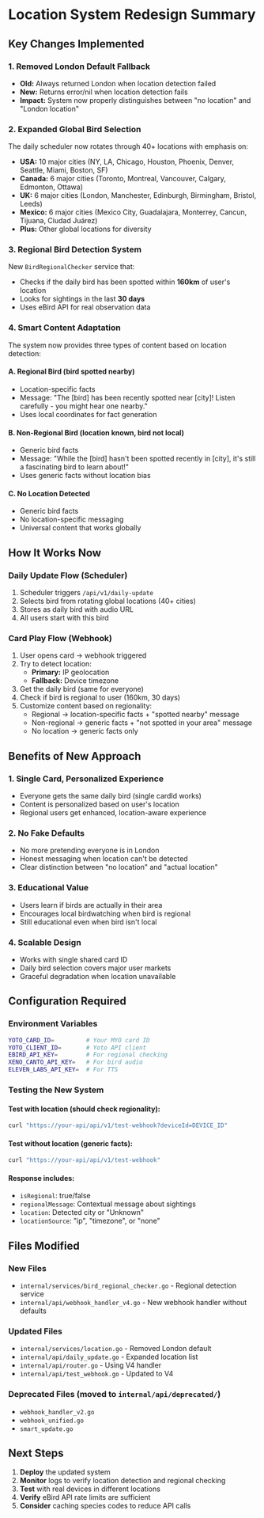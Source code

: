 # Location System Redesign Summary

## Key Changes Implemented

### 1. Removed London Default Fallback
- **Old:** Always returned London when location detection failed
- **New:** Returns error/nil when location detection fails
- **Impact:** System now properly distinguishes between "no location" and "London location"

### 2. Expanded Global Bird Selection
The daily scheduler now rotates through 40+ locations with emphasis on:
- **USA:** 10 major cities (NY, LA, Chicago, Houston, Phoenix, Denver, Seattle, Miami, Boston, SF)
- **Canada:** 6 major cities (Toronto, Montreal, Vancouver, Calgary, Edmonton, Ottawa)
- **UK:** 6 major cities (London, Manchester, Edinburgh, Birmingham, Bristol, Leeds)
- **Mexico:** 6 major cities (Mexico City, Guadalajara, Monterrey, Cancun, Tijuana, Ciudad Juárez)
- **Plus:** Other global locations for diversity

### 3. Regional Bird Detection System
New `BirdRegionalChecker` service that:
- Checks if the daily bird has been spotted within **160km** of user's location
- Looks for sightings in the last **30 days**
- Uses eBird API for real observation data

### 4. Smart Content Adaptation
The system now provides three types of content based on location detection:

#### A. Regional Bird (bird spotted nearby)
- Location-specific facts
- Message: "The [bird] has been recently spotted near [city]! Listen carefully - you might hear one nearby."
- Uses local coordinates for fact generation

#### B. Non-Regional Bird (location known, bird not local)
- Generic bird facts
- Message: "While the [bird] hasn't been spotted recently in [city], it's still a fascinating bird to learn about!"
- Uses generic facts without location bias

#### C. No Location Detected
- Generic bird facts
- No location-specific messaging
- Universal content that works globally

## How It Works Now

### Daily Update Flow (Scheduler)
1. Scheduler triggers `/api/v1/daily-update`
2. Selects bird from rotating global locations (40+ cities)
3. Stores as daily bird with audio URL
4. All users start with this bird

### Card Play Flow (Webhook)
1. User opens card → webhook triggered
2. Try to detect location:
   - **Primary:** IP geolocation
   - **Fallback:** Device timezone
3. Get the daily bird (same for everyone)
4. Check if bird is regional to user (160km, 30 days)
5. Customize content based on regionality:
   - Regional → location-specific facts + "spotted nearby" message
   - Non-regional → generic facts + "not spotted in your area" message  
   - No location → generic facts only

## Benefits of New Approach

### 1. Single Card, Personalized Experience
- Everyone gets the same daily bird (single cardId works)
- Content is personalized based on user's location
- Regional users get enhanced, location-aware experience

### 2. No Fake Defaults
- No more pretending everyone is in London
- Honest messaging when location can't be detected
- Clear distinction between "no location" and "actual location"

### 3. Educational Value
- Users learn if birds are actually in their area
- Encourages local birdwatching when bird is regional
- Still educational even when bird isn't local

### 4. Scalable Design
- Works with single shared card ID
- Daily bird selection covers major user markets
- Graceful degradation when location unavailable

## Configuration Required

### Environment Variables
```bash
YOTO_CARD_ID=         # Your MYO card ID
YOTO_CLIENT_ID=       # Yoto API client
EBIRD_API_KEY=        # For regional checking
XENO_CANTO_API_KEY=   # For bird audio
ELEVEN_LABS_API_KEY=  # For TTS
```

### Testing the New System

#### Test with location (should check regionality):
```bash
curl "https://your-api/api/v1/test-webhook?deviceId=DEVICE_ID"
```

#### Test without location (generic facts):
```bash
curl "https://your-api/api/v1/test-webhook"
```

#### Response includes:
- `isRegional`: true/false
- `regionalMessage`: Contextual message about sightings
- `location`: Detected city or "Unknown"
- `locationSource`: "ip", "timezone", or "none"

## Files Modified

### New Files
- `internal/services/bird_regional_checker.go` - Regional detection service
- `internal/api/webhook_handler_v4.go` - New webhook handler without defaults

### Updated Files
- `internal/services/location.go` - Removed London default
- `internal/api/daily_update.go` - Expanded location list
- `internal/api/router.go` - Using V4 handler
- `internal/api/test_webhook.go` - Updated to V4

### Deprecated Files (moved to `internal/api/deprecated/`)
- `webhook_handler_v2.go`
- `webhook_unified.go`
- `smart_update.go`

## Next Steps

1. **Deploy** the updated system
2. **Monitor** logs to verify location detection and regional checking
3. **Test** with real devices in different locations
4. **Verify** eBird API rate limits are sufficient
5. **Consider** caching species codes to reduce API calls